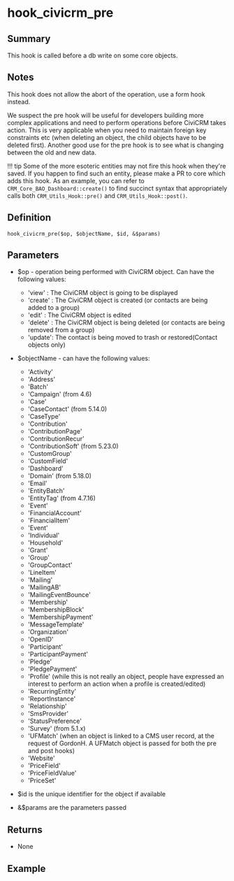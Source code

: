 # hook_civicrm_pre

## Summary

This hook is called before a db write on some core objects.

## Notes

This hook does not allow the abort of the operation, use a form hook instead.

We suspect the pre hook will be useful for developers building more
complex applications and need to perform operations before CiviCRM takes
action. This is very applicable when you need to maintain foreign key
constraints etc (when deleting an object, the child objects have to be
deleted first). Another good use for the pre hook is to see what is
changing between the old and new data.

!!! tip
    Some of the more esoteric entities may not fire this hook when they're saved. If you happen to find such an entity, please make a PR to core which adds this hook. As an example, you can refer to `CRM_Core_BAO_Dashboard::create()` to find succinct syntax that appropriately calls both `CRM_Utils_Hook::pre()` and `CRM_Utils_Hook::post()`.

## Definition

    hook_civicrm_pre($op, $objectName, $id, &$params)

## Parameters

-   $op - operation being performed with CiviCRM object. Can have the
    following values:
    -   'view' : The CiviCRM object is going to be displayed
    -   'create' : The CiviCRM object is created (or contacts are being
        added to a group)
    -   'edit' : The CiviCRM object is edited
    -   'delete' : The CiviCRM object is being deleted (or contacts are
        being removed from a group)
    -   'update': The contact is being moved to trash or restored(Contact objects
        only)

-   $objectName - can have the following values:
    -   'Activity'
    -   'Address'
    -   'Batch'
    -   'Campaign' (from 4.6)
    -   'Case'
    -   'CaseContact' (from 5.14.0)
    -   'CaseType'
    -   'Contribution'
    -   'ContributionPage'
    -   'ContributionRecur'
    -   'ContributionSoft' (from 5.23.0)
    -   'CustomGroup'
    -   'CustomField'
    -   'Dashboard'
    -   'Domain' (from 5.18.0)
    -   'Email'
    -   'EntityBatch'
    -   'EntityTag' (from 4.7.16)
    -   'Event'
    -   'FinancialAccount'
    -   'FinancialItem'
    -   'Event'
    -   'Individual'
    -   'Household'
    -   'Grant'
    -   'Group'
    -   'GroupContact'
    -   'LineItem'
    -   'Mailing'
    -   'MailingAB'
    -   'MailingEventBounce'
    -   'Membership'
    -   'MembershipBlock'
    -   'MembershipPayment'
    -   'MessageTemplate'
    -   'Organization'
    -   'OpenID'
    -   'Participant'
    -   'ParticipantPayment'
    -   'Pledge'
    -   'PledgePayment'
    -   'Profile' (while this is not really an object, people have
        expressed an interest to perform an action when a profile is
        created/edited)
    -   'RecurringEntity'
    -   'ReportInstance'
    -   'Relationship'
    -   'SmsProvider'
    -   'StatusPreference'
    -   'Survey' (from 5.1.x)
    -   'UFMatch' (when an object is linked to a CMS user record, at the
        request of GordonH. A UFMatch object is passed for both the pre
        and post hooks)
    -   'Website'
    -   'PriceField'
    -   'PriceFieldValue'
    -   'PriceSet'

-   $id is the unique identifier for the object if available

-   &$params are the parameters passed

## Returns

-   None

## Example
